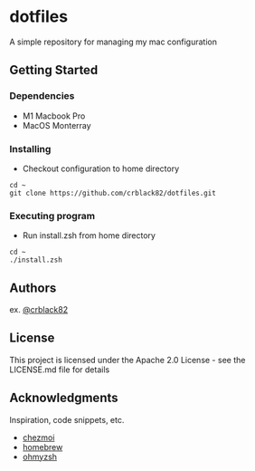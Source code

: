# dotfiles

A simple repository for managing my mac configuration

## Getting Started

### Dependencies

* M1 Macbook Pro
* MacOS Monterray

### Installing

* Checkout configuration to home directory

```
cd ~
git clone https://github.com/crblack82/dotfiles.git
```

### Executing program

* Run install.zsh from home directory
```
cd ~
./install.zsh
```

## Authors

ex. [@crblack82](https://twitter.com/crblack82)

## License

This project is licensed under the Apache 2.0 License - see the LICENSE.md file for details

## Acknowledgments

Inspiration, code snippets, etc.
* [chezmoi](https://www.chezmoi.io)
* [homebrew](https://brew.sh)
* [ohmyzsh](https://ohmyz.sh)